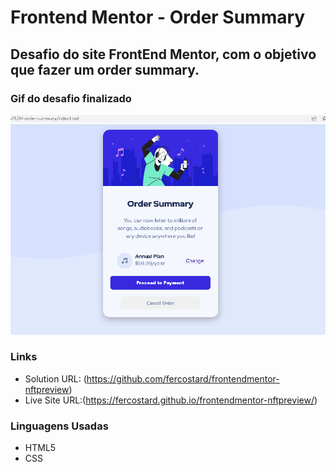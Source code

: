 # Frontend Mentor - Order Summary

Desafio do site FrontEnd Mentor, com o objetivo que fazer um order summary.
------------

### Gif do desafio finalizado

![](./src/images/order-summary.gif.gif)

### Links

- Solution URL: (https://github.com/fercostard/frontendmentor-nftpreview)
- Live Site URL:(https://fercostard.github.io/frontendmentor-nftpreview/)

### Linguagens Usadas

- HTML5 
- CSS 
